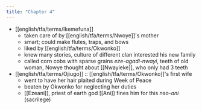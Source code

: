 ```yaml
---
title: "Chapter 4"
---
```

- [[english/tfa/terms/Ikemefuna]]
	- taken care of by [[english/tfa/terms/Nwoye]]'s mother
	- smart; could make flutes, traps, and bows
	- liked by [[english/tfa/terms/Okwonko]]
	- knew many stories, culture of different clan interested his new family
	- called corn cobs with sparse grains *eze-agadi-nwayi*, teeth of old woman, Nowye thought about [[Nwayieke]], who only had 3 teeth
- [[english/tfa/terms/Ojiugo]] :: [[english/tfa/terms/Okwonko]]'s first wife
	- went to have her hair plaited during Week of Peace
	- beaten by Okwonko for neglecting her duties
	- [[Ezeani]], priest of earth god [[Ani]] fines him for this *nso-ani* (sacrilege)